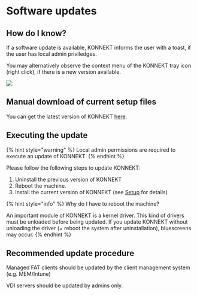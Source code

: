 # Software updates

## How do I know?

If a software update is available, KONNEKT informs the user with a toast, if the user has local admin priviledges.&#x20;

You may alternatively observe the context menu of the KONNEKT tray icon (right click), if there is a new version available.

![](<../.gitbook/assets/2022-08-02 15\_34\_16-Window.png>)

## Manual download of current setup files

You can get the latest version of KONNEKT [here](https://trial.konnekt.io/).

## Executing the update

{% hint style="warning" %}
Local admin permissions are required to execute an update of KONNEKT.&#x20;
{% endhint %}

Please follow the following steps to update KONNEKT:

1. Uninstall the previous version of KONNEKT
2. Reboot the machine.
3. Install the current version of KONNEKT (see [Setup](setup.md) for details)

{% hint style="info" %}
Why do I have to reboot the machine?

An important module of KONNEKT is a kernel driver. This kind of drivers must be unloaded before being updated. If you update KONNEKT without unloading the driver (= reboot the system after uninstallation), bluescreens may occur.
{% endhint %}

## Recommended update procedure

Managed FAT clients should be updated by the client management system (e.g. MEM/Intune)

VDI servers should be updated by admins only.
